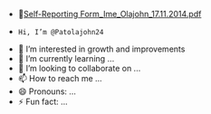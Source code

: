 - 👋[Self-Reporting Form_Ime_Olajohn_17.11.2014.pdf](https://github.com/user-attachments/files/17794355/Self-Reporting.Form_Ime_Olajohn_17.11.2014.pdf)
-     Hi, I’m @Patolajohn24
- 👀 I’m interested in growth and improvements
- 🌱 I’m currently learning ...
- 💞️ I’m looking to collaborate on ...
- 📫 How to reach me ...
- 😄 Pronouns: ...
- ⚡ Fun fact: ...

<!---
Patolajohn24/Patolajohn24 is a ✨ special ✨ repository because its `README.md` (this file) appears on your GitHub profile.
You can click the Preview link to take a look at your changes.
--->
